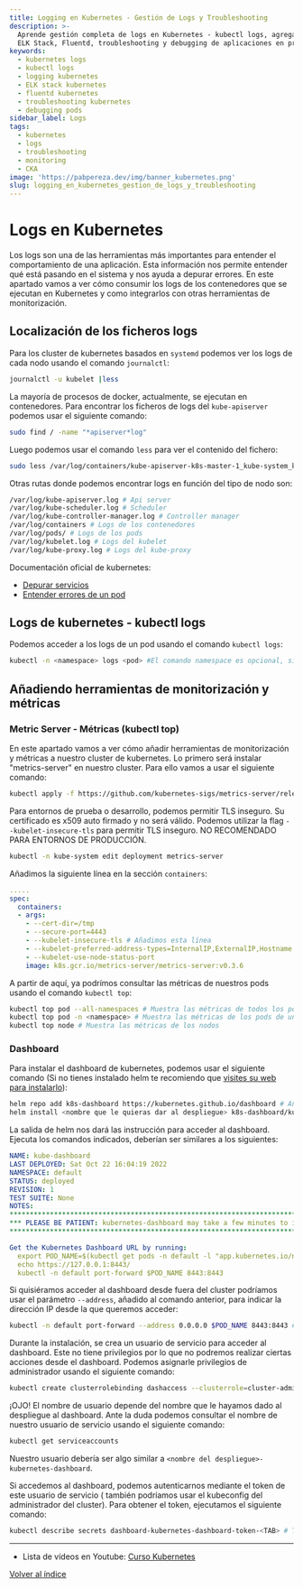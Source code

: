 ```yaml
---
title: Logging en Kubernetes - Gestión de Logs y Troubleshooting
description: >-
  Aprende gestión completa de logs en Kubernetes - kubectl logs, agregación con
  ELK Stack, Fluentd, troubleshooting y debugging de aplicaciones en producción.
keywords:
  - kubernetes logs
  - kubectl logs
  - logging kubernetes
  - ELK stack kubernetes
  - fluentd kubernetes
  - troubleshooting kubernetes
  - debugging pods
sidebar_label: Logs
tags:
  - kubernetes
  - logs
  - troubleshooting
  - monitoring
  - CKA
image: 'https://pabpereza.dev/img/banner_kubernetes.png'
slug: logging_en_kubernetes_gestion_de_logs_y_troubleshooting
---
```


# Logs en Kubernetes

Los logs son una de las herramientas más importantes para entender el comportamiento de una aplicación. Esta información nos permite entender qué está pasando en el sistema y nos ayuda a depurar errores. En este apartado vamos a ver cómo consumir los logs de los contenedores que se ejecutan en Kubernetes y como integrarlos con otras herramientas de monitorización.

## Localización de los ficheros logs
Para los cluster  de kubernetes basados en `systemd` podemos ver los logs de cada nodo usando el comando `journalctl`:
```bash
journalctl -u kubelet |less
```

La mayoría de procesos de docker, actualmente, se ejecutan en contenedores. Para encontrar los ficheros de logs del `kube-apiserver` podemos usar el siguiente comando:
```bash
sudo find / -name "*apiserver*log"
```

Luego podemos usar el comando `less` para ver el contenido del fichero:
```bash
sudo less /var/log/containers/kube-apiserver-k8s-master-1_kube-system_kube-apiserver-1.log # Usa las rutas obtenidas en el comando anterior
```

Otras rutas donde podemos encontrar logs en función del tipo de nodo son:
```bash
/var/log/kube-apiserver.log # Api server
/var/log/kube-scheduler.log # Scheduler
/var/log/kube-controller-manager.log # Controller manager
/var/log/containers # Logs de los contenedores
/var/log/pods/ # Logs de los pods
/var/log/kubelet.log # Logs del kubelet
/var/log/kube-proxy.log # Logs del kube-proxy
```

Documentación oficial de kubernetes:
* [Depurar servicios](https://kubernetes.io/docs/tasks/debug/debug-application/debug-service/)
* [Entender errores de un pod](https://kubernetes.io/docs/tasks/debug/debug-application/determine-reason-pod-failure/)


## Logs de kubernetes - kubectl logs
Podemos acceder a los logs de un pod usando el comando `kubectl logs`:
```bash
kubectl -n <namespace> logs <pod> #El comando namespace es opcional, si no se especifica se usa el namespace por defecto
```


## Añadiendo herramientas de monitorización y métricas

### Metric Server - Métricas (kubectl top)
En este apartado vamos a ver cómo añadir herramientas de monitorización y métricas a nuestro cluster de kubernetes. Lo primero será instalar "metrics-server" en nuestro cluster. Para ello vamos a usar el siguiente comando:
```bash
kubectl apply -f https://github.com/kubernetes-sigs/metrics-server/releases/latest/download/components.yaml
```

Para entornos de prueba o desarrollo, podemos permitir TLS inseguro. Su certificado es x509 auto firmado y no será válido. Podemos utilizar la flag `--kubelet-insecure-tls` para permitir TLS inseguro. NO RECOMENDADO PARA ENTORNOS DE PRODUCCIÓN.
```bash
kubectl -n kube-system edit deployment metrics-server
```

Añadimos la siguiente línea en la sección `containers`:
```yaml
.....
spec:
  containers:
  - args:
	- --cert-dir=/tmp
	- --secure-port=4443
	- --kubelet-insecure-tls # Añadimos esta línea
	- --kubelet-preferred-address-types=InternalIP,ExternalIP,Hostname
	- --kubelet-use-node-status-port
	image: k8s.gcr.io/metrics-server/metrics-server:v0.3.6
```

A partir de aquí, ya podrímos consultar las métricas de nuestros pods usando el comando `kubectl top`:
```bash
kubectl top pod --all-namespaces # Muestra las métricas de todos los pods
kubectl top pod -n <namespace> # Muestra las métricas de los pods de un namespace
kubectl top node # Muestra las métricas de los nodos
```

### Dashboard
Para instalar el dashboard de kubernetes, podemos usar el siguiente comando (Si no tienes instalado helm te recomiendo que [visites su web para instalarlo](https://helm.sh/docs/intro/install/)):
```bash
helm repo add k8s-dashboard https://kubernetes.github.io/dashboard # Añadimos el repositorio a helm
helm install <nombre que le quieras dar al despliegue> k8s-dashboard/kubernetes-dashboard 
```

La salida de helm nos dará las instrucción para acceder al dashboard. Ejecuta los comandos indicados, deberían ser similares a los siguientes:
```yaml
NAME: kube-dashboard
LAST DEPLOYED: Sat Oct 22 16:04:19 2022
NAMESPACE: default
STATUS: deployed
REVISION: 1
TEST SUITE: None
NOTES:
*********************************************************************************
*** PLEASE BE PATIENT: kubernetes-dashboard may take a few minutes to install ***
*********************************************************************************

Get the Kubernetes Dashboard URL by running:
  export POD_NAME=$(kubectl get pods -n default -l "app.kubernetes.io/name=kubernetes-dashboard,app.kubernetes.io/instance=kube-dashboard" -o jsonpath="{.items[0].metadata.name}")
  echo https://127.0.0.1:8443/
  kubectl -n default port-forward $POD_NAME 8443:8443
```

Si quisiéramos acceder al dashboard desde fuera del cluster podríamos usar el parámetro `--address`, añadido al comando anterior, para indicar la dirección IP desde la que queremos acceder:
```bash
kubectl -n default port-forward --address 0.0.0.0 $POD_NAME 8443:8443 # Así cualuier usuario de la red podrá acceder al dashboard, ojo si no es lo que queremos
```

Durante la instalación, se crea un usuario de servicio para acceder al dashboard. Este no tiene privilegios por lo que no podremos realizar ciertas acciones desde el dashboard. Podemos asignarle privilegios de administrador usando el siguiente comando:
```bash
kubectl create clusterrolebinding dashaccess --clusterrole=cluster-admin --serviceaccount=default:<nombre del usuario>
```

¡OJO! El nombre de usuario depende del nombre que le hayamos dado al despliegue al dashboard. Ante la duda podemos consultar el nombre de nuestro usuario de servicio usando el siguiente comando:
```bash
kubectl get serviceaccounts 
```
Nuestro usuario debería ser algo similar a `<nombre del despliegue>-kubernetes-dashboard`.

Si accedemos al dashboard, podemos autenticarnos mediante el token de este usuario de servicio ( también podríamos usar el kubeconfig del administrador del cluster). Para obtener el token, ejecutamos el siguiente comando:
```bash
kubectl describe secrets dashboard-kubernetes-dashboard-token-<TAB> # TAB para autocompletar el nombre completo del secret
```



---
* Lista de vídeos en Youtube: [Curso Kubernetes](https://www.youtube.com/playlist?list=PLQhxXeq1oc2k9MFcKxqXy5GV4yy7wqSma)

[Volver al índice](README.md#índice)
